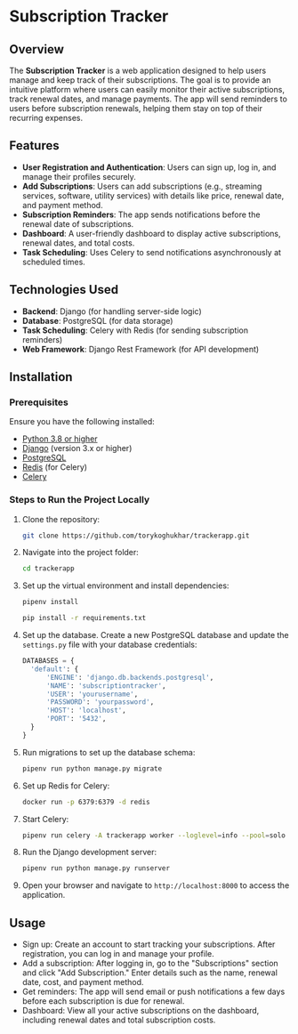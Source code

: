 # Subscription Tracker

## Overview

The **Subscription Tracker** is a web application designed to help users manage and keep track of their subscriptions. The goal is to provide an intuitive platform where users can easily monitor their active subscriptions, track renewal dates, and manage payments. The app will send reminders to users before subscription renewals, helping them stay on top of their recurring expenses.

## Features

- **User Registration and Authentication**: Users can sign up, log in, and manage their profiles securely.
- **Add Subscriptions**: Users can add subscriptions (e.g., streaming services, software, utility services) with details like price, renewal date, and payment method.
- **Subscription Reminders**: The app sends notifications before the renewal date of subscriptions.
- **Dashboard**: A user-friendly dashboard to display active subscriptions, renewal dates, and total costs.
- **Task Scheduling**: Uses Celery to send notifications asynchronously at scheduled times.

## Technologies Used

- **Backend**: Django (for handling server-side logic)
- **Database**: PostgreSQL (for data storage)
- **Task Scheduling**: Celery with Redis (for sending subscription reminders)
- **Web Framework**: Django Rest Framework (for API development)

## Installation

### Prerequisites

Ensure you have the following installed:

- [Python 3.8 or higher](https://www.python.org/downloads/)
- [Django](https://www.djangoproject.com/) (version 3.x or higher)
- [PostgreSQL](https://www.postgresql.org/download/)
- [Redis](https://redis.io/download/) (for Celery)
- [Celery](https://docs.celeryproject.org/en/stable/)

### Steps to Run the Project Locally

1. Clone the repository:

   ```bash
   git clone https://github.com/torykoghukhar/trackerapp.git

2. Navigate into the project folder:

   ```bash
   cd trackerapp

3. Set up the virtual environment and install dependencies:

   ```bash
   pipenv install
   
   pip install -r requirements.txt

4. Set up the database. Create a new PostgreSQL database and update the `settings.py` file with your database credentials:

   ```python
   DATABASES = {
     'default': {
         'ENGINE': 'django.db.backends.postgresql',
         'NAME': 'subscriptiontracker',
         'USER': 'yourusername',
         'PASSWORD': 'yourpassword',
         'HOST': 'localhost',
         'PORT': '5432',
     }
   }

5. Run migrations to set up the database schema:

   ```bash
   pipenv run python manage.py migrate

   
6. Set up Redis for Celery:

   ```bash
   docker run -p 6379:6379 -d redis
   
7. Start Celery:

   ```bash
   pipenv run celery -A trackerapp worker --loglevel=info --pool=solo

8. Run the Django development server:

   ```bash
   pipenv run python manage.py runserver

9. Open your browser and navigate to `http://localhost:8000` to access the application.
   
## Usage
- Sign up: Create an account to start tracking your subscriptions. After registration, you can log in and manage your profile.
- Add a subscription: After logging in, go to the "Subscriptions" section and click "Add Subscription." Enter details such as the name, renewal date, cost, and payment method.
- Get reminders: The app will send email or push notifications a few days before each subscription is due for renewal.
- Dashboard: View all your active subscriptions on the dashboard, including renewal dates and total subscription costs.
